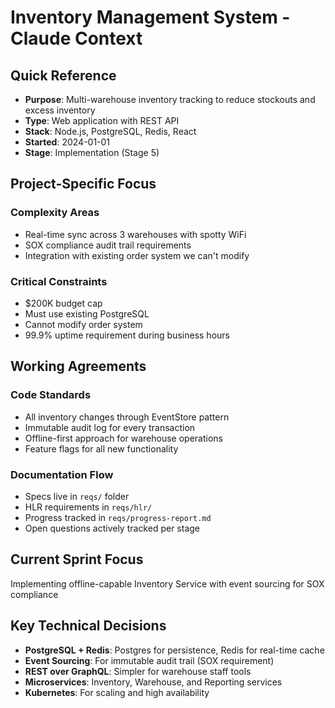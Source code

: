 # Inventory Management System - Claude Context

## Quick Reference
- **Purpose**: Multi-warehouse inventory tracking to reduce stockouts and excess inventory
- **Type**: Web application with REST API
- **Stack**: Node.js, PostgreSQL, Redis, React
- **Started**: 2024-01-01
- **Stage**: Implementation (Stage 5)

## Project-Specific Focus

### Complexity Areas
- Real-time sync across 3 warehouses with spotty WiFi
- SOX compliance audit trail requirements
- Integration with existing order system we can't modify

### Critical Constraints
- $200K budget cap
- Must use existing PostgreSQL
- Cannot modify order system
- 99.9% uptime requirement during business hours

## Working Agreements

### Code Standards
- All inventory changes through EventStore pattern
- Immutable audit log for every transaction
- Offline-first approach for warehouse operations
- Feature flags for all new functionality

### Documentation Flow
- Specs live in `reqs/` folder
- HLR requirements in `reqs/hlr/`
- Progress tracked in `reqs/progress-report.md`
- Open questions actively tracked per stage

## Current Sprint Focus
Implementing offline-capable Inventory Service with event sourcing for SOX compliance

## Key Technical Decisions
- **PostgreSQL + Redis**: Postgres for persistence, Redis for real-time cache
- **Event Sourcing**: For immutable audit trail (SOX requirement)
- **REST over GraphQL**: Simpler for warehouse staff tools
- **Microservices**: Inventory, Warehouse, and Reporting services
- **Kubernetes**: For scaling and high availability